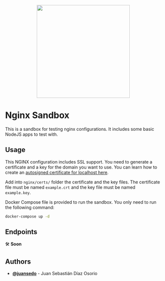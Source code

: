 <p align="center"><img width="300px" src="https://www.nginx.com/wp-content/uploads/2018/08/NGINX-logo-rgb-large.png"/></p>

# Nginx Sandbox

This is a sandbox for testing nginx configurations. It includes some basic NodeJS apps to test with.

## Usage

This NGINX configuration includes SSL support. You need to generate a certificate and a key for the domain you want to use. You can learn how to create an [autosigned certificate for localhost here](https://www.section.io/engineering-education/how-to-get-ssl-https-for-localhost/).

Add into `nginx/certs/` folder the certificate and the key files. The certificate file must be named `example.crt` and the key file must be named `example.key`.

Docker Compose file is provided to run the sandbox. You only need to run the following command:

```bash
docker-compose up -d
```

## Endpoints

🛠️ **Soon**

## Authors

- [**@juansedo**](https://www.github.com/juansedo) - Juan Sebastián Díaz Osorio
